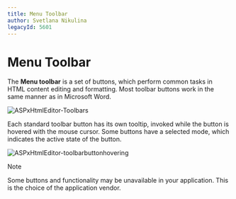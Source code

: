 ```yaml
---
title: Menu Toolbar
author: Svetlana Nikulina
legacyId: 5601
---
```

# Menu Toolbar
The **Menu toolbar** is a set of buttons, which perform common tasks in HTML content editing and formatting. Most toolbar buttons work in the same manner as in Microsoft Word.

![ASPxHtmlEditor-Toolbars](../../../images/img7357.png)

Each standard toolbar button has its own tooltip, invoked while the button is hovered with the mouse cursor. Some buttons have a selected mode, which indicates the active state of the button.

![ASPxHtmlEditor-toolbarbuttonhovering](../../../images/img7359.png)

> [!NOTE]
> Some buttons and functionality may be unavailable in your application. This is the choice of the application vendor.